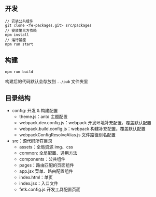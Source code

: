 ## 开发

```shell
// 安装公共组件
git clone <fe-packages.git> src/packages
// 安装第三方依赖
npm install
// 运行基座
npm run start
```

## 构建

```shell
npm run build
```

构建后的代码默认会存放到 `../pub` 文件夹里

## 目录结构

- config: 开发 & 构建配置
  - theme.js：antd 主题配置
  - webpack.dev.config.js：webpack 开发环境补充配置，覆盖默认配置
  - webpack.build.config.js：webpack 构建补充配置，覆盖默认配置
  - webpackConfigResolveAlias.js 文件路径别名配置
- src：源代码所在目录
  - assets：全局资源 img、css
  - common: 全局配置、通用方法
  - components：公共组件
  - pages：路由匹配的页面组件
  - app.jsx 菜单、路由配置组件
  - index.html：单页
  - index.jsx：入口文件
  - fetk.config.js 开发工具配置页面

